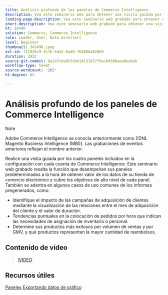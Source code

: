```yaml
---
title: Análisis profundo de los paneles de Commerce Intelligence
description: Vea este seminario web para obtener una visita guiada por los cuatro paneles incluidos durante la configuración con cada cuenta de Commerce Intelligence.
landing-page-description: Vea este seminario web grabado para obtener una visita guiada por los cuatro paneles incluidos durante la configuración con cada cuenta de Commerce Intelligence.
short-description: Vea este seminario web grabado para obtener una visita guiada por los cuatro paneles incluidos durante la configuración con cada cuenta de Commerce Intelligence.
kt: 10496
solution: Commerce, Commerce Intelligence
role: Leader, User, Data Architect
level: Beginner
thumbnail: 343498.jpeg
exl-id: f11829c9-3c7b-4da5-8ad8-762086a820b9
duration: 2932
source-git-commit: 9a297cda953d4414131657f9ac84580aea0eabeb
workflow-type: tm+mt
source-wordcount: '202'
ht-degree: 0%

---
```


# Análisis profundo de los paneles de Commerce Intelligence

>[!NOTE]
>
>Adobe Commerce Intelligence se conocía anteriormente como [!DNL Magento Business Intelligence (MBI)]. Las grabaciones de eventos anteriores reflejan el nombre anterior.

Realice una visita guiada por los cuatro paneles incluidos en la configuración con cada cuenta de Commerce Intelligence. Este seminario web grabado resalta la función que desempeñan sus paneles predeterminados a la hora de obtener valor de los datos de su tienda de comercio electrónico y cubre los objetivos de alto nivel de cada panel. También se adentra en algunos casos de uso comunes de los informes pregenerados, como:

- Identifique el impacto de las campañas de adquisición de clientes mediante la visualización de las relaciones entre el mes de adquisición del cliente y el valor de duración.
- Tendencias puntuales en la colocación de pedidos por hora que indican las necesidades de asignación de inventario o personal.
- Determine sus productos más exitosos por volumen de ventas y por GMV, y qué productos representan la mayor cantidad de reembolsos.

## Contenido de vídeo

>[!VIDEO](https://video.tv.adobe.com/v/343498?quality=12&learn=on)

## Recursos útiles

[Paneles](https://experienceleague.adobe.com/docs/commerce-business-intelligence/mbi/build/dashboards/ess-dashboards.html?lang=es)
[Exportando datos de gráfico](https://experienceleague.adobe.com/docs/commerce-business-intelligence/mbi/build/share/exp-chart-dash.html?lang=es)
